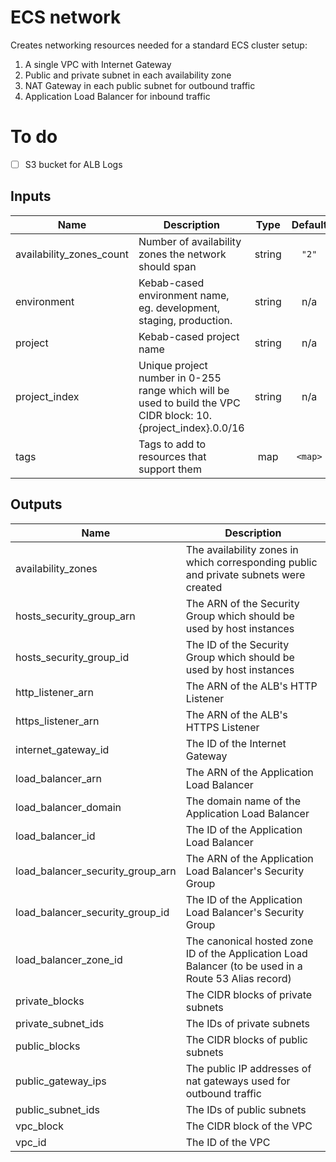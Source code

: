# ECS network

Creates networking resources needed for a standard ECS cluster setup:

1. A single VPC with Internet Gateway
2. Public and private subnet in each availability zone
3. NAT Gateway in each public subnet for outbound traffic
4. Application Load Balancer for inbound traffic

# To do

- [ ] S3 bucket for ALB Logs

## Inputs

| Name                       | Description                                                                                                    |  Type  | Default | Required |
| -------------------------- | -------------------------------------------------------------------------------------------------------------- | :----: | :-----: | :------: |
| availability\_zones\_count | Number of availability zones the network should span                                                           | string |  `"2"`  |    no    |
| environment                | Kebab-cased environment name, eg. development, staging, production.                                            | string |   n/a   |   yes    |
| project                    | Kebab-cased project name                                                                                       | string |   n/a   |   yes    |
| project\_index             | Unique project number in 0-255 range which will be used to build the VPC CIDR block: 10.{project_index}.0.0/16 | string |   n/a   |   yes    |
| tags                       | Tags to add to resources that support them                                                                     |  map   | `<map>` |    no    |

## Outputs

| Name                                 | Description                                                                                           |
| ------------------------------------ | ----------------------------------------------------------------------------------------------------- |
| availability\_zones                  | The availability zones in which corresponding public and private subnets were created                 |
| hosts\_security\_group\_arn          | The ARN of the Security Group which should be used by host instances                                  |
| hosts\_security\_group\_id           | The ID of the Security Group which should be used by host instances                                   |
| http\_listener\_arn                  | The ARN of the ALB's HTTP Listener                                                                    |
| https\_listener\_arn                 | The ARN of the ALB's HTTPS Listener                                                                   |
| internet\_gateway\_id                | The ID of the Internet Gateway                                                                        |
| load\_balancer\_arn                  | The ARN of the Application Load Balancer                                                              |
| load\_balancer\_domain               | The domain name of the Application Load Balancer                                                      |
| load\_balancer\_id                   | The ID of the Application Load Balancer                                                               |
| load\_balancer\_security\_group\_arn | The ARN of the Application Load Balancer's Security Group                                             |
| load\_balancer\_security\_group\_id  | The ID of the Application Load Balancer's Security Group                                              |
| load\_balancer\_zone\_id             | The canonical hosted zone ID of the Application Load Balancer (to be used in a Route 53 Alias record) |
| private\_blocks                      | The CIDR blocks of private subnets                                                                    |
| private\_subnet\_ids                 | The IDs of private subnets                                                                            |
| public\_blocks                       | The CIDR blocks of public subnets                                                                     |
| public\_gateway\_ips                 | The public IP addresses of nat gateways used for outbound traffic                                     |
| public\_subnet\_ids                  | The IDs of public subnets                                                                             |
| vpc\_block                           | The CIDR block of the VPC                                                                             |
| vpc\_id                              | The ID of the VPC                                                                                     |

